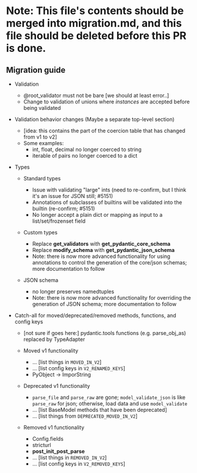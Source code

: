 # Note: This file's contents should be merged into migration.md, and this file should be deleted before this PR is done.

Migration guide
---------------

* Validation
	* @root_validator must not be bare [we should at least error..]
	* Change to validation of unions where _instances_ are accepted before being validated

* Validation behavior changes (Maybe a separate top-level section)
	* [idea: this contains the part of the coercion table that has changed from v1 to v2]
	* Some examples:
		* int, float, decimal no longer coerced to string
		* iterable of pairs no longer coerced to a dict

* Types
	* Standard types
		* Issue with validating "large" ints (need to re-confirm, but I think it's an issue for JSON still; #5151)
		* Annotations of subclasses of builtins will be validated into the builtin (re-confirm; #5151)
		* No longer accept a plain dict or mapping as input to a list/set/frozenset field

	* Custom types
		* Replace __get_validators__ with __get_pydantic_core_schema__
		* Replace __modify_schema__ with __get_pydantic_json_schema__
		* Note: there is now more advanced functionality for using annotations to control the generation of the core/json schemas; more documentation to follow

	* JSON schema
		* no longer preserves namedtuples
		* Note: there is now more advanced functionality for overriding the generation of JSON schema; more documentation to follow


* Catch-all for moved/deprecated/removed methods, functions, and config keys
	* [not sure if goes here:] pydantic.tools functions (e.g. parse_obj_as) replaced by TypeAdapter

	* Moved v1 functionality
		* ... [list things in `MOVED_IN_V2`]
		* ... [list config keys in `V2_RENAMED_KEYS`]
		* PyObject -> ImporString

	* Deprecated v1 functionality
		* `parse_file` and `parse_raw` are gone; `model_validate_json` is like `parse_raw` for json; otherwise, load data and use `model_validate`
		* ... [list BaseModel methods that have been deprecated]
		* ... [list things from `DEPRECATED_MOVED_IN_V2`]

	* Removed v1 functionality
		* Config.fields
		* stricturl
		* __post_init_post_parse__
		* ... [list things in `REMOVED_IN_V2`]
		* ... [list config keys in `V2_REMOVED_KEYS`]
